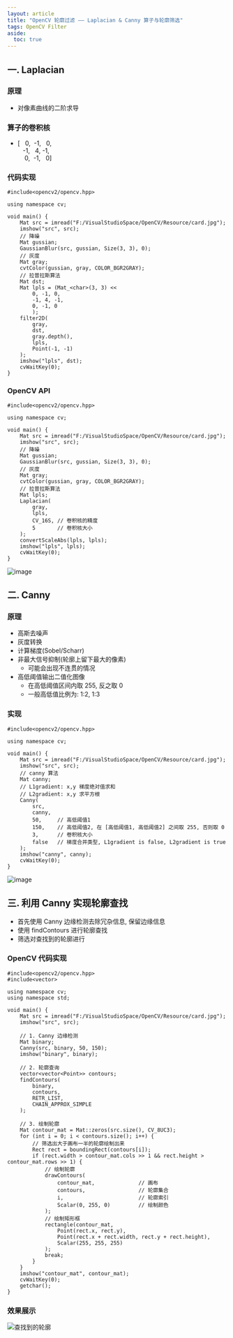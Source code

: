 ```yaml
---
layout: article
title: "OpenCV 轮廓过滤 —— Laplacian & Canny 算子与轮廓筛选"
tags: OpenCV Filter
aside:
  toc: true
---
```


## 一. Laplacian
### 原理
- 对像素曲线的二阶求导

### 算子的卷积核
- [&nbsp;&nbsp;    0,&nbsp;      -1,&nbsp;&nbsp;  0, <br>
&nbsp;&nbsp;      -1,&nbsp;&nbsp; 4,             -1, <br>
&nbsp;&nbsp;&nbsp; 0,&nbsp;      -1,&nbsp;&nbsp;  0]

<!--more-->

### 代码实现
```
#include<opencv2/opencv.hpp>

using namespace cv;

void main() {
	Mat src = imread("F:/VisualStudioSpace/OpenCV/Resource/card.jpg");
	imshow("src", src);
	// 降噪
	Mat gussian;
	GaussianBlur(src, gussian, Size(3, 3), 0);
	// 灰度
	Mat gray;
	cvtColor(gussian, gray, COLOR_BGR2GRAY);
	// 拉普拉斯算法
	Mat dst;
	Mat lpls = (Mat_<char>(3, 3) <<
		0, -1, 0,
		-1, 4, -1,
		0, -1, 0
		);
	filter2D(
		gray,
		dst,
		gray.depth(),
		lpls,
		Point(-1, -1)
	);
	imshow("lpls", dst);
	cvWaitKey(0);
}
```

### OpenCV API
```
#include<opencv2/opencv.hpp>

using namespace cv;

void main() {
	Mat src = imread("F:/VisualStudioSpace/OpenCV/Resource/card.jpg");
	imshow("src", src);
	// 降噪
	Mat gussian;
	GaussianBlur(src, gussian, Size(3, 3), 0);
	// 灰度
	Mat gray;
	cvtColor(gussian, gray, COLOR_BGR2GRAY);
	// 拉普拉斯算法
	Mat lpls;
	Laplacian(
		gray, 
		lpls,   
		CV_16S, // 卷积核的精度
		5       // 卷积核大小
	);
	convertScaleAbs(lpls, lpls);
	imshow("lpls", lpls);
	cvWaitKey(0);
}
```
![image](https://i.loli.net/2019/05/29/5cee215704b3239109.png)

## 二. Canny
### 原理
- 高斯去噪声
- 灰度转换
- 计算梯度(Sobel/Scharr)
- 非最大信号抑制(轮廓上留下最大的像素)
  - 可能会出现不连贯的情况 
- 高低阈值输出二值化图像
  - 在高低阈值区间内取 255, 反之取 0 
  - 一般高低值比例为: 1:2, 1:3

### 实现
```
#include<opencv2/opencv.hpp>

using namespace cv;

void main() {
	Mat src = imread("F:/VisualStudioSpace/OpenCV/Resource/card.jpg");
	imshow("src", src);
	// canny 算法
	Mat canny;
	// L1gradient: x,y 梯度绝对值求和
	// L2gradient: x,y 求平方根
	Canny(
		src,
		canny,
		50,     // 高低阈值1
		150,    // 高低阈值2, 在 [高低阈值1, 高低阈值2] 之间取 255, 否则取 0
		3,      // 卷积核大小
		false   // 梯度合并类型, L1gradient is false, L2gradient is true
	);
	imshow("canny", canny);
	cvWaitKey(0);
}
```
![image](https://i.loli.net/2019/05/29/5cee21424771474985.png)

## 三. 利用 Canny 实现轮廓查找
- 首先使用 Canny 边缘检测去除冗杂信息, 保留边缘信息
- 使用 findContours 进行轮廓查找
- 筛选对查找到的轮廓进行

### OpenCV 代码实现
```
#include<opencv2/opencv.hpp>
#include<vector>

using namespace cv;
using namespace std;

void main() {
	Mat src = imread("F:/VisualStudioSpace/OpenCV/Resource/card.jpg");
	imshow("src", src);

	// 1. Canny 边缘检测
	Mat binary;
	Canny(src, binary, 50, 150);
	imshow("binary", binary);

	// 2. 轮廓查询
	vector<vector<Point>> contours;
	findContours(
		binary,
		contours,
		RETR_LIST,
		CHAIN_APPROX_SIMPLE
	);

	// 3. 绘制轮廓
	Mat contour_mat = Mat::zeros(src.size(), CV_8UC3);
	for (int i = 0; i < contours.size(); i++) {
		// 筛选出大于画布一半的轮廓绘制出来
		Rect rect = boundingRect(contours[i]);
		if (rect.width > contour_mat.cols >> 1 && rect.height > contour_mat.rows >> 1) {
			// 绘制轮廓
			drawContours(
				contour_mat,              // 画布
				contours,                 // 轮廓集合
				i,                        // 轮廓索引
				Scalar(0, 255, 0)         // 绘制颜色
			);
			// 绘制矩形框
			rectangle(contour_mat,
				Point(rect.x, rect.y),
				Point(rect.x + rect.width, rect.y + rect.height), 
				Scalar(255, 255, 255)
			);
			break;
		}
	}
	imshow("contour_mat", contour_mat);
	cvWaitKey(0);
	getchar();
}
```
### 效果展示
![查找到的轮廓](https://i.loli.net/2019/05/29/5cee318d586a416480.png)